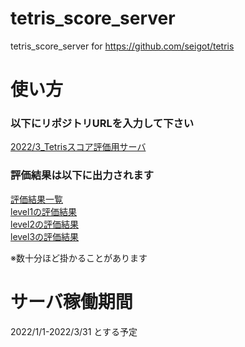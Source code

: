 # tetris_score_server
tetris_score_server for https://github.com/seigot/tetris

# 使い方

### 以下にリポジトリURLを入力して下さい
[2022/3_Tetrisスコア評価用サーバ](https://docs.google.com/forms/d/e/1FAIpQLSdrJJlzrF0DWrHv9JYQTbsoYHws0mKdU-9LBbN3z1iHDuSzGg/viewform?vc=0&c=0&w=1&flr=0&usp=mail_form_link)

### 評価結果は以下に出力されます

[評価結果一覧](./log/result.csv)  
[level1の評価結果](./log/result_ranking_level_1.log)  
[level2の評価結果](./log/result_ranking_level_2.log)  
[level3の評価結果](./log/result_ranking_level_3.log)  

※数十分ほど掛かることがあります

# サーバ稼働期間

2022/1/1-2022/3/31 とする予定
